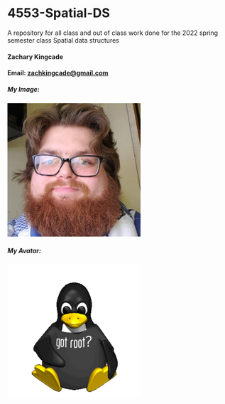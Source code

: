 # 4553-Spatial-DS
A repository for all class and out of class work done for the 2022 spring semester class Spatial data structures

#### Zachary Kingcade

#### Email: zachkingcade@gmail.com

##### My Image:

<img src="assets/my_face.jfif" width="300">

##### My Avatar:

<img src="assets/tux_root.png" width="300">
